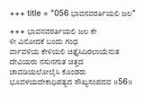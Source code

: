 +++
title = "056 ಭಾವನವರರ್ತಿಯಲಿ ಜಲ"

+++
ಭಾವನವರರ್ತಿಯಲಿ ಜಲ ಕೇ  
ಳೀ ವಿನೋದಕೆ ಬಂದು ಗಂಧ  
ರ್ವಾವಳಿಯ ಕೇಳಿಯಲಿ ಚಿತ್ತೈಸಿದಿರಲಾಯೆನುತ   
ದೇವಿಯರು ನಸುನಗುತ ಚಿತ್ತದ  
ಚಾವಡಿಯಲೋಲೈಸಿ ಕೊಂಡರು  
ಭೂವಳಯದೇಕಾಧಿಪತ್ಯದ ಸೌಖ್ಯಸಂಪದವ     ॥56॥